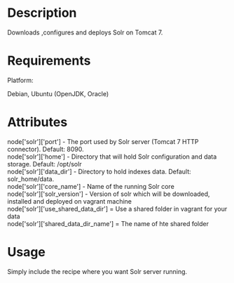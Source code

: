 Description
===========
Downloads ,configures and deploys Solr on Tomcat 7.

Requirements
============

Platform:

Debian, Ubuntu (OpenJDK, Oracle)

Attributes
==========

node['solr']['port'] - The port used by Solr server (Tomcat 7 HTTP connector). Default: 8090.    
node['solr']['home'] - Directory that will hold Solr configuration and data storage. Default: /opt/solr     
node['solr']['data_dir'] - Directory to hold indexes data. Default: solr_home/data.     
node['solr']['core_name'] - Name of the running Solr core     
node['solr']['solr_version'] - Version of solr which will be downloaded, installed and deployed on vagrant machine     
node['solr']['use_shared_data_dir'] = Use a shared folder in vagrant for your data     
node['solr']['shared_data_dir_name'] = The name of hte shared folder     

Usage
=====

Simply include the recipe where you want Solr server running.
